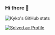 ### Hi there 👋
![Kyko's GitHub stats](https://github-readme-stats.vercel.app/api?username=rhrudska987&show_icons=true&theme=cobalt)

[![Solved.ac Profile](http://mazassumnida.wtf/api/generate_badge?boj=rhrudska987)](https://solved.ac/rhrudska987)

<!--
**rhrudska987/rhrudska987** is a ✨ _special_ ✨ repository because its `README.md` (this file) appears on your GitHub profile.

Here are some ideas to get you started:

- 🔭 I’m currently working on ...
- 🌱 I’m currently learning ...
- 👯 I’m looking to collaborate on ...
- 🤔 I’m looking for help with ...
- 💬 Ask me about ...
- 📫 How to reach me: ...
- 😄 Pronouns: ...
- ⚡ Fun fact: ...
-->
